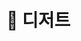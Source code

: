 # 🍰 디저트

<figure><img src="../../../.gitbook/assets/제목-없음-2_0000_2022-09-01_01.35.59.png.png" alt=""><figcaption></figcaption></figure>

##

<div>

<figure><img src="../../../.gitbook/assets/제목-없음-2_0001_2022-09-01_01.36.26.png.png" alt=""><figcaption></figcaption></figure>

 

<figure><img src="../../../.gitbook/assets/제목-없음-2_0002_2022-09-01_01.36.29.png.png" alt=""><figcaption></figcaption></figure>

 

<figure><img src="../../../.gitbook/assets/제목-없음-2_0003_2022-09-01_01.36.32.png.png" alt=""><figcaption></figcaption></figure>

 

<figure><img src="../../../.gitbook/assets/제목-없음-2_0004_2022-09-01_01.36.35.png.png" alt=""><figcaption></figcaption></figure>

 

<figure><img src="../../../.gitbook/assets/제목-없음-2_0005_2022-09-01_01.36.39.png.png" alt=""><figcaption></figcaption></figure>

 

<figure><img src="../../../.gitbook/assets/제목-없음-2_0006_2022-09-01_01.36.44.png.png" alt=""><figcaption></figcaption></figure>

 

<figure><img src="../../../.gitbook/assets/제목-없음-2_0007_2022-09-01_01.36.51.png.png" alt=""><figcaption></figcaption></figure>

 

<figure><img src="../../../.gitbook/assets/제목-없음-2_0008_2022-09-01_01.36.54.png.png" alt=""><figcaption></figcaption></figure>

 

<figure><img src="../../../.gitbook/assets/제목-없음-2_0009_2022-09-01_01.36.57.png.png" alt=""><figcaption></figcaption></figure>

 

<figure><img src="../../../.gitbook/assets/제목-없음-2_0010_2022-09-01_01.36.59.png.png" alt=""><figcaption></figcaption></figure>

 

<figure><img src="../../../.gitbook/assets/제목-없음-2_0011_2022-09-01_01.37.02.png.png" alt=""><figcaption></figcaption></figure>

 

<figure><img src="../../../.gitbook/assets/제목-없음-2_0012_2022-09-01_01.37.05.png.png" alt=""><figcaption></figcaption></figure>

 

<figure><img src="../../../.gitbook/assets/제목-없음-2_0013_2022-09-01_01.37.09.png.png" alt=""><figcaption></figcaption></figure>

 

<figure><img src="../../../.gitbook/assets/제목-없음-2_0014_2022-09-01_01.37.12.png.png" alt=""><figcaption></figcaption></figure>

 

<figure><img src="../../../.gitbook/assets/제목-없음-2_0015_2022-09-01_01.37.15.png.png" alt=""><figcaption></figcaption></figure>

 

<figure><img src="../../../.gitbook/assets/제목-없음-2_0016_2022-09-01_01.37.19.png.png" alt=""><figcaption></figcaption></figure>

 

<figure><img src="../../../.gitbook/assets/제목-없음-2_0017_2022-09-01_01.37.22.png.png" alt=""><figcaption></figcaption></figure>

 

<figure><img src="../../../.gitbook/assets/제목-없음-2_0018_2022-09-01_01.37.25.png.png" alt=""><figcaption></figcaption></figure>

 

<figure><img src="../../../.gitbook/assets/제목-없음-2_0019_2022-09-01_01.37.28.png.png" alt=""><figcaption></figcaption></figure>

 

<figure><img src="../../../.gitbook/assets/제목-없음-2_0020_2022-09-01_01.37.31.png.png" alt=""><figcaption></figcaption></figure>

 

<figure><img src="../../../.gitbook/assets/제목-없음-2_0021_2022-09-01_01.37.35.png.png" alt=""><figcaption></figcaption></figure>

 

<figure><img src="../../../.gitbook/assets/제목-없음-2_0022_2022-09-01_01.37.39.png.png" alt=""><figcaption></figcaption></figure>

 

<figure><img src="../../../.gitbook/assets/제목-없음-2_0023_2022-09-01_01.37.41.png.png" alt=""><figcaption></figcaption></figure>

 

<figure><img src="../../../.gitbook/assets/제목-없음-2_0024_2022-09-01_01.37.45.png.png" alt=""><figcaption></figcaption></figure>

 

<figure><img src="../../../.gitbook/assets/제목-없음-2_0025_2022-09-01_01.37.48.png.png" alt=""><figcaption></figcaption></figure>

 

<figure><img src="../../../.gitbook/assets/제목-없음-2_0026_2022-09-01_01.37.51.png.png" alt=""><figcaption></figcaption></figure>

 

<figure><img src="../../../.gitbook/assets/제목-없음-2_0027_2022-09-01_01.37.54.png.png" alt=""><figcaption></figcaption></figure>

 

<figure><img src="../../../.gitbook/assets/제목-없음-2_0028_2022-09-01_01.37.57.png.png" alt=""><figcaption></figcaption></figure>

 

<figure><img src="../../../.gitbook/assets/제목-없음-2_0029_2022-09-01_01.38.00.png.png" alt=""><figcaption></figcaption></figure>

 

<figure><img src="../../../.gitbook/assets/제목-없음-2_0030_2022-09-01_01.38.02.png.png" alt=""><figcaption></figcaption></figure>

 

<figure><img src="../../../.gitbook/assets/제목-없음-2_0031_2022-09-01_01.38.05.png.png" alt=""><figcaption></figcaption></figure>

 

<figure><img src="../../../.gitbook/assets/제목-없음-2_0032_2022-09-01_01.38.08.png.png" alt=""><figcaption></figcaption></figure>

 

<figure><img src="../../../.gitbook/assets/제목-없음-2_0033_2022-09-01_01.38.11.png.png" alt=""><figcaption></figcaption></figure>

 

<figure><img src="../../../.gitbook/assets/제목-없음-2_0034_2022-09-01_01.38.14.png.png" alt=""><figcaption></figcaption></figure>

 

<figure><img src="../../../.gitbook/assets/제목-없음-2_0035_2022-09-01_01.38.16.png.png" alt=""><figcaption></figcaption></figure>

 

<figure><img src="../../../.gitbook/assets/제목-없음-2_0036_2022-09-01_01.38.19.png.png" alt=""><figcaption></figcaption></figure>

 

<figure><img src="../../../.gitbook/assets/제목-없음-2_0037_2022-09-01_01.38.21.png.png" alt=""><figcaption></figcaption></figure>

 

<figure><img src="../../../.gitbook/assets/제목-없음-2_0038_2022-09-01_01.38.23.png.png" alt=""><figcaption></figcaption></figure>

 

<figure><img src="../../../.gitbook/assets/제목-없음-2_0039_2022-09-01_01.38.26.png.png" alt=""><figcaption></figcaption></figure>

 

<figure><img src="../../../.gitbook/assets/제목-없음-2_0040_2022-09-01_01.38.28.png.png" alt=""><figcaption></figcaption></figure>

</div>
